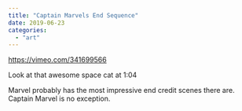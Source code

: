 ```yaml
---
title: "Captain Marvels End Sequence"
date: 2019-06-23
categories:
  - "art"
---
```


https://vimeo.com/341699566

Look at that awesome space cat at 1:04

Marvel probably has the most impressive end credit scenes there are. Captain Marvel is no exception.

